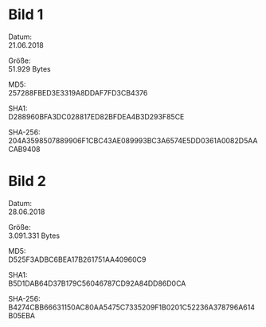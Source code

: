 # Bild 1
Datum:<br>
21.06.2018

Größe:<br>
51.929 Bytes

MD5:<br>
257288FBED3E3319A8DDAF7FD3CB4376

SHA1:<br>
D288960BFA3DC028817ED82BFDEA4B3D293F85CE

SHA-256:<br>
204A3598507889906F1CBC43AE089993BC3A6574E5DD0361A0082D5AACAB9408

# Bild 2
Datum:<br>
28.06.2018

Größe:<br>
3.091.331 Bytes

MD5:<br>
D525F3ADBC6BEA17B261751AA40960C9

SHA1:<br>
B5D1DAB64D37B179C56046787CD92A84DD86D0CA

SHA-256:<br>
B4274CBB66631150AC80AA5475C7335209F1B0201C52236A378796A614B05EBA
